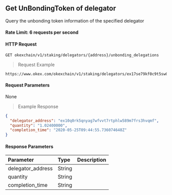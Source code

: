 ## Get UnBondingToken of delegator

Query the unbonding token information of the specified delegator

#### Rate Limit: 6 requests per second

#### HTTP Request

`GET okexchain/v1/staking/delegators/{address}/unbonding_delegations`

> Request Example

```wiki
https://www.okex.com/okexchain/v1/staking/delegators/ex17se79kf0c9t5sw0yg0jjdm6et79sy8aradphtg/unbonding_delegations
```

#### Request Parameters

None
> Example Response

```json
{
  "delegator_address": "ex10q0rk5qnyag7wfvvt7rtphlw589m7frs3hvqmf",
  "quantity": "1.02400000",
  "completion_time": "2020-05-25T09:44:55.736074648Z"
}

```

#### Response Parameters

| **Parameter** | **Type** | **Description**                                                                                                                                                                                                                                                      |
| :----------------- | :------- | :------------------------------------------------------------------------------------------------------------------------------------------------------------------------------------------------------------------------------------------------------------------- |
|  delegator_address             | String    | 				| 
|  quantity               | String    | 				| 
|  completion_time        | String    | 				| 
